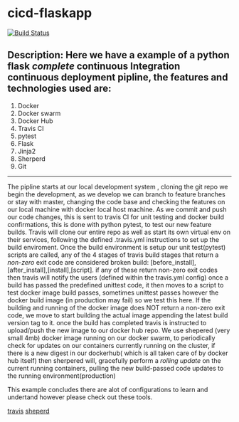 # cicd-flaskapp
[![Build
Status](https://travis-ci.org/redklouds/cicd-flaskapp.svg?branch=master)](https://travis-ci.org/redklouds/cicd-flaskapp)

Description: Here we have a example of a python flask *complete* continuous
Integration continuous deployment pipline, the features and technologies used
are:
---
1. Docker 
2. Docker swarm
3. Docker Hub
4. Travis CI
6. pytest
7. Flask
8. Jinja2
9. Sherperd 
10. Git
---

The pipline starts at our local development system , cloning the git repo we
begin the development, as we develop we can branch to feature branches or stay
with master, changing the code base and checking the features on our local
machine with docker local host machine.
As we commit and push our code changes, this is sent to travis CI for unit
testing and docker build confirmations, this is done with python pytest, to test
our new feature builds. Travis will clone our entire repo as well as start its
own virtual env on their services, following the defined .travis.yml
instructions to set up the build enviroment. 
Once the build environment is setup our unit test(pytest) scripts are called,
any of the 4 stages of travis build stages that return a *non-zero* exit code
are considered broken build:
[before_install],[after_install],[install],[script]. if any of these return
non-zero exit codes then travis will notify the users (defined within the
travis.yml config)
once a build has passed the predefined unittest code, it then moves to a script
to test docker image build passes, sometimes unittest passes however the docker
build image (in production may fail) so we test this here. If the building and
running of the docker image does NOT return a non-zero exit code, we move to
start building the actual image appending the latest build version tag to it.
once the build has completed travis is instructed to upload/push the new image
to our docker hub repo.
We use shepered (very small 4mb) docker image running on our docker swarm, to
periodically check for updates on our containers currently running on the
cluster, if there is a new digest in our dockerhub( which is all taken care of
by docker hub itself) then sherpered will, gracefully perform a *rolling update*
on the current running containers, pulling the new build-passed code updates to
the running environment(production)

This example concludes there are alot of configurations to learn and undertand
however please check out these tools.

[travis](https://travis-ci.org/)
[sheperd](https://github.com/djmaze/shepherd)

